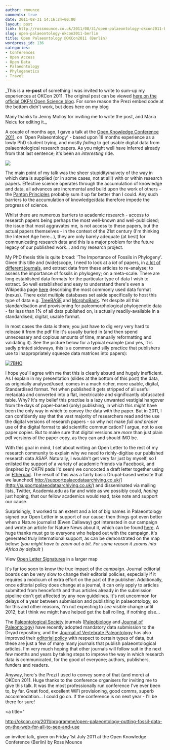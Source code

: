 ```yaml
---
author: rmounce
comments: true
date: 2011-08-31 14:16:24+00:00
layout: post
link: http://rossmounce.co.uk/2011/08/31/open-palaeontology-okcon2011-berlin/
slug: open-palaeontology-okcon2011-berlin
title: Open Palaeontology @OKCon2011 (Berlin)
wordpress_id: 136
categories:
- Conferences
- Open Access
- Open Data
- Palaeontology
- Phylogenetics
- Travel
---
```


_This is a **re-post** of something I was invited to write to sum-up my experiences at OKCon 2011. The original post can be viewed [here on the official OKFN Open Science blog](http://science.okfn.org/2011/08/11/ross-mounce-on-open-palaeontology-okcon-berlin-2011/). For some reason the Prezi embed code at the bottom didn't work, but does here on my blog




Many thanks to Jenny Molloy for inviting me to write the post, and Maria Neicu for editing it._




A couple of months ago, I gave a talk at the [Open Knowledge Conference 2011](http://okcon.org/about), on 'Open Palaeontology' - based upon 18 months experience as a lowly PhD student trying, and mostly _failing_ to get usable digital data from palaeontological research papers. As you might well have inferred already from that last sentence; it's been an _interesting_ ride.




![](http://1.bp.blogspot.com/-6y5Zwmxa4fc/TdzU-pcoEyI/AAAAAAAACVw/tXIqsTF_-TQ/s1600/okcon2010.png)




The main point of my talk was the sheer stupidity/naivety of the way in which data is supplied (or in some cases, not at all!) with or within research papers. Effective science operates through the accumulation of knowledge and data, all advances are incremental and build upon the work of others - the [Panton Principles](http://pantonprinciples.org/) probably sum it up far better than I could. Any such barriers to the accumulation of knowledge/data therefore impede the progress of science.




Whilst there are numerous barriers to academic research - access to research papers being perhaps the most well-known and well-publicised; the issue that most aggravates me, is not access to these papers, but the actual papers themselves - in the context of the 21st century (I'm thinking the Internet Age here…), they are only barely adequate (at best) for communicating research data and this is a major problem for the future legacy of our published work… and my research project.




My PhD thesis title is quite broad: 'The Importance of Fossils in Phylogeny'. Given this title and (wide)scope, I need to look at a _lot_ of papers, in [a lot of different journals](http://cactus.dixie.edu/jharris/Journal_Links.html), and extract data from these articles to re-analyse; to assess the importance of fossils in phylogeny; on a meta-scale. There are long established data formats for the particular type of data I wish to extract. So well established and easy to understand there's even a Wikipedia page [here](http://en.wikipedia.org/wiki/Nexus_file) describing the most commonly used data format (nexus). There exist multiple databases set aside specifically to host this type of data e.g. [TreeBASE](http://treebase.org) and [MorphoBank](http://morphobank.org). Yet despite all this standardisation and provisioning for paleomorphological phylogenetic data - far less than 1% of all data published on, is actually readily-available in a standardised, digital, usable format.




In most cases the data _is_ there; you just have to dig very very hard to release it from the pdf file it's usually buried in (and then spend unnecessary and copious amounts of time, manually reformatting and validating it). See the picture below for a typical example (and yes, it is sadly printed sideways, this is a common and silly practice that publishers use to inappropriately squeeze data matrices into papers):  

[![7BHO](http://farm7.static.flickr.com/6023/5953738267_a07d392dc1.jpg)](http://www.flickr.com/photos/63732388@N07/5953738267/)




I hope you'll agree with me that this is clearly absurd and hugely inefficient. As I explain in my presentation (slides at the bottom of this post) the data, as originially analysed/used, comes in a much richer, more usable, digital, Standardised format. Yet when published it gets stripped of all useful metadata and converted into a flat, inextricable and significantly obfuscated table. Why? It's my belief this practise is a lazy unwanted vestigial hangover from the days of paper-based (only) publishing, in which this might have been the only way in which to convey the data with the paper. But in 2011, I can confidently say that the vast majority of researchers read and the use the digital versions of research papers - so why not make _full and proper_ use of the digital format to aid scientific communication? I argue, not to axe paper copies. But to make sure that digital versions are _more_ than just plain pdf versions of the paper copy, as they can and should IMO be.




With this goal in mind, I set about writing an Open Letter to the rest of my research community to explain why we need to richly-digitise our published research data ASAP. Naturally, I wouldn't get very far just by myself, so I enlisted the support of a variety of academic friends via Facebook, and (inspired by OKFN pads I'd seen) we concocted a draft letter together using an [Etherpad](http://en.wikipedia.org/wiki/EtherPad). The result of this was a fairly basic Drupal-based website that we launched[ http://supportpalaeodataarchiving.co.uk/](http://supportpalaeodataarchiving.co.uk/) and disseminated via mailing lists, Twitter, Academia.edu as far and wide as we possibly could, *hoping* just hoping, that our fellow academics would read, take note and support our cause. 




Surprisingly, it worked to an extent and a lot of big names in Palaeontology signed our Open Letter in support of our cause; then things got even better when a Nature journalist (Ewen Callaway) got interested in our campaign and wrote an article for Nature News about it, which can be found [here](http://www.nature.com/news/2011/110411/full/472150a.html). A huge thanks must go to everyone who helped out with the campaign, it's generated truly International support, as can be demonstrated on the map below: 
(_you might have to zoom out a bit. For some reason it zooms into Africa by default_ )




  
View [Open Letter Signatures](http://maps.google.co.uk/maps/ms?msa=0&msid=218353561524244017339.0004a697ea032baff7843&ie=UTF8&ll=7.031564,23.922944&spn=105.816375,293.197202&source=embed) in a larger map




It's far too soon to know the true impact of the campaign. Journal editorial boards can be very slow to change their editorial policies, especially if it requires a modicum of extra effort on the part of the publisher. Additionally, once editorial policy does change at a journal, it can only apply to articles submitted from henceforth and thus articles already in the submission pipeline don't get affected by any new guidelines. It's not uncommon for delays of a year between submission and publishing in palaeontology, so for this and other reasons, I'm not expecting to _see_ visible change until 2012, but I think we might have helped get the ball rolling, if nothing else…  

The [Paleontological Society](http://www.paleosoc.org/) journals ([Paleobiology](http://paleobiol.geoscienceworld.org/) and [Journal of Paleontology](http://www.journalofpaleontology.org/)) have recently adopted mandatory data submission to the Dryad repository, and the [Journal of Vertebrate Paleontology](http://www.vertpaleo.org/JVP/1855.htm) has also improved their [editorial policy](http://dx.doi.org/10.1080/02724634.2011.546742) with respect to certain types of data, but these are just a few of many many journals that publish palaeontological articles. I'm very much hoping that other journals will follow suit in the next few months and years by taking steps to improve the way in which research data is communicated, for the good of everyone; authors, publishers, funders and readers.




Anyway, here's the Prezi I used to convey some of that (and more) at OKCon 2011. Huge thanks to the conference organisers for inviting me to give this talk. It was the most professionally run conference I've ever been to, by far. Great food, excellent WiFi provisioning, good comms, superb accommodation… I could go on. If the conference is on next year - I'll be there for sure!














<a title="</p>


http://okcon.org/2011/programme/open-palaeontology-putting-fossil-data-on-the-web-for-all-to-see-and-use




an invited talk, given on Friday 1st July 2011 at the Open Knowledge Conference (Berlin) by Ross Mounce






